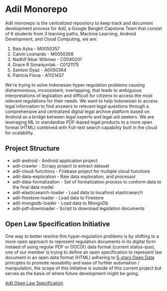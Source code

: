 # Adil Monorepo

Adil monorepo is the centralized repository to keep track and document development process for Adil, a Google Bangkit Capstone Team that consist of 6 students from 3 learning paths, Machine Learning, Android Development, and Cloud Computing, we are:

1. Rais Azka - M0050357
2. Calvin Leonardo - M0050358
3. Nadhif Ikbar Wibowo - C0040201
4. Grace R Simanjuntak - C0121175
5. Santoni Dyaz - A0050364
6. Patricia Fiona - A1121437

We're trying to solve Indonesian hyper-regulation problems causing disharmonious, inconsistent, overlapping, that leads to ambiguous interpretations of legislation and difficult for citizens to access the most relevant regulations for their needs. We want to help Indonesian to access legal information to find answers to relevant legal questions through a comprehensive and centralized digital legal archive platform based on Android as a bridge between legal experts and legal aid seekers. We are leveraging ML to standardize PDF-based legal products to a more open format (HTML) combined with Full-text search capability built in the cloud for scalability.

## Project Structure
* adil-android - Android application project
* adil-crawler - Scrapy project to extract dataset
* adil-cloud-functions - Firebase project for multiple cloud functions
* adil-data-exploration - Raw data exploration, and processor
* adil-data-formalization - Set of formalization process to conform data to the final data model 
* adil-elasticsearch-loader - Load data to localhost elasticsearch
* adil-firestore-loader - Load data to Firestore
* adil-mongodb-loader - Load data to MongoDb
* adil-pdf-downloader - Script to download legislation documents

## Open Law Specification Initiative

One way to better resolve this hyper-regulation problems is by shifting to a more open approach to represent regulation documents in its digital form instaed of using regular PDF or DOC(X) data format (current status-quo), one of our member is trying to define an open specification to represent law document in an open data format (HTML) adhering to [5-stars Open Data](https://5stardata.info/en/) principles to promote reusability and ease of further automation / manipulation, the scope of this initiative is outside of this current project but serves as the basis of where future development might be going.

[Adil Open Law Specification](https://github.com/nadhifikbarw/adil-open-law-specification)


